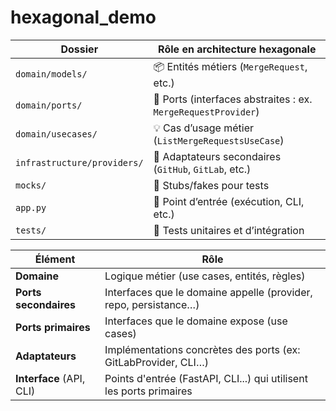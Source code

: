 # hexagonal_demo

| Dossier                     | Rôle en architecture hexagonale                               |
| --------------------------- | ------------------------------------------------------------- |
| `domain/models/`            | 📦 Entités métiers (`MergeRequest`, etc.)                     |
| `domain/ports/`             | 🔌 Ports (interfaces abstraites : ex. `MergeRequestProvider`) |
| `domain/usecases/`          | 💡 Cas d’usage métier (`ListMergeRequestsUseCase`)            |
| `infrastructure/providers/` | 🧱 Adaptateurs secondaires (`GitHub`, `GitLab`, etc.)         |
| `mocks/`                    | 🧪 Stubs/fakes pour tests                                     |
| `app.py`                    | 🎯 Point d’entrée (exécution, CLI, etc.)                      |
| `tests/`                    | 🧪 Tests unitaires et d’intégration                            |


| Élément                  | Rôle                                                                |
| ------------------------ | ------------------------------------------------------------------- |
| **Domaine**              | Logique métier (use cases, entités, règles)                         |
| **Ports secondaires**    | Interfaces que le domaine appelle (provider, repo, persistance…)    |
| **Ports primaires**      | Interfaces que le domaine expose (use cases)                        |
| **Adaptateurs**          | Implémentations concrètes des ports (ex: GitLabProvider, CLI…)      |
| **Interface** (API, CLI) | Points d'entrée (FastAPI, CLI...) qui utilisent les ports primaires |
